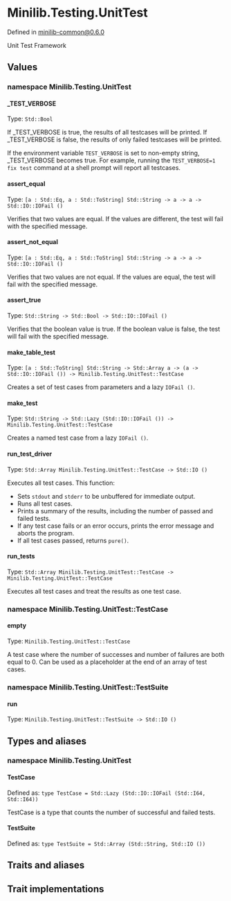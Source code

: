 # Minilib.Testing.UnitTest

Defined in minilib-common@0.6.0

Unit Test Framework

## Values

### namespace Minilib.Testing.UnitTest

#### _TEST_VERBOSE

Type: `Std::Bool`

If _TEST_VERBOSE is true, the results of all testcases will be printed.
If _TEST_VERBOSE is false, the results of only failed testcases will be printed.

If the environment variable `TEST_VERBOSE` is set to non-empty string, _TEST_VERBOSE becomes true.
For example, running the `TEST_VERBOSE=1 fix test` command at a shell prompt will report all testcases.

#### assert_equal

Type: `[a : Std::Eq, a : Std::ToString] Std::String -> a -> a -> Std::IO::IOFail ()`

Verifies that two values are equal. If the values are different, the test will fail with the specified message.

#### assert_not_equal

Type: `[a : Std::Eq, a : Std::ToString] Std::String -> a -> a -> Std::IO::IOFail ()`

Verifies that two values are not equal. If the values are equal, the test will fail with the specified message.

#### assert_true

Type: `Std::String -> Std::Bool -> Std::IO::IOFail ()`

Verifies that the boolean value is true. If the boolean value is false, the test will fail with the specified message.

#### make_table_test

Type: `[a : Std::ToString] Std::String -> Std::Array a -> (a -> Std::IO::IOFail ()) -> Minilib.Testing.UnitTest::TestCase`

Creates a set of test cases from parameters and a lazy `IOFail ()`.

#### make_test

Type: `Std::String -> Std::Lazy (Std::IO::IOFail ()) -> Minilib.Testing.UnitTest::TestCase`

Creates a named test case from a lazy `IOFail ()`.

#### run_test_driver

Type: `Std::Array Minilib.Testing.UnitTest::TestCase -> Std::IO ()`

Executes all test cases. This function:
- Sets `stdout` and `stderr` to be unbuffered for immediate output.
- Runs all test cases.
- Prints a summary of the results, including the number of passed and failed tests.
- If any test case fails or an error occurs, prints the error message and aborts the program.
- If all test cases passed, returns `pure()`.

#### run_tests

Type: `Std::Array Minilib.Testing.UnitTest::TestCase -> Minilib.Testing.UnitTest::TestCase`

Executes all test cases and treat the results as one test case.

### namespace Minilib.Testing.UnitTest::TestCase

#### empty

Type: `Minilib.Testing.UnitTest::TestCase`

A test case where the number of successes and number of failures are both equal to 0.
Can be used as a placeholder at the end of an array of test cases.

### namespace Minilib.Testing.UnitTest::TestSuite

#### run

Type: `Minilib.Testing.UnitTest::TestSuite -> Std::IO ()`

## Types and aliases

### namespace Minilib.Testing.UnitTest

#### TestCase

Defined as: `type TestCase = Std::Lazy (Std::IO::IOFail (Std::I64, Std::I64))`

TestCase is a type that counts the number of successful and failed tests.

#### TestSuite

Defined as: `type TestSuite = Std::Array (Std::String, Std::IO ())`

## Traits and aliases

## Trait implementations